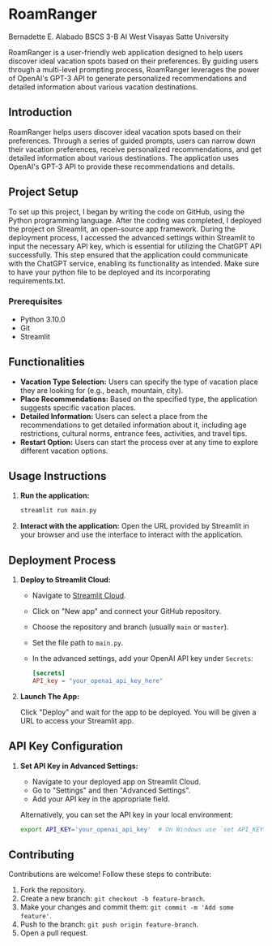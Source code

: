# RoamRanger

Bernadette E. Alabado
BSCS 3-B AI
West Visayas Satte University

RoamRanger is a user-friendly web application designed to help users discover ideal vacation spots based on their preferences. By guiding users through a multi-level prompting process, RoamRanger leverages the power of OpenAI's GPT-3 API to generate personalized recommendations and detailed information about various vacation destinations.

## Introduction

RoamRanger helps users discover ideal vacation spots based on their preferences. Through a series of guided prompts, users can narrow down their vacation preferences, receive personalized recommendations, and get detailed information about various destinations. The application uses OpenAI's GPT-3 API to provide these recommendations and details.

## Project Setup

To set up this project, I began by writing the code on GitHub, using the Python programming language. After the coding was completed, I deployed the project on Streamlit, an open-source app framework. During the deployment process, I accessed the advanced settings within Streamlit to input the necessary API key, which is essential for utilizing the ChatGPT API successfully. This step ensured that the application could communicate with the ChatGPT service, enabling its functionality as intended. Make sure to have your python file to be deployed and its incorporating requirements.txt.

### Prerequisites

- Python 3.10.0
- Git
- Streamlit

## Functionalities

- **Vacation Type Selection:** Users can specify the type of vacation place they are looking for (e.g., beach, mountain, city).
- **Place Recommendations:** Based on the specified type, the application suggests specific vacation places.
- **Detailed Information:** Users can select a place from the recommendations to get detailed information about it, including age restrictions, cultural norms, entrance fees, activities, and travel tips.
- **Restart Option:** Users can start the process over at any time to explore different vacation options.

## Usage Instructions

1. **Run the application:**

    ```bash
    streamlit run main.py
    ```

2. **Interact with the application:** Open the URL provided by Streamlit in your browser and use the interface to interact with the application.

## Deployment Process

1. **Deploy to Streamlit Cloud:**

    - Navigate to [Streamlit Cloud](https://share.streamlit.io/).
    - Click on "New app" and connect your GitHub repository.
    - Choose the repository and branch (usually `main` or `master`).
    - Set the file path to `main.py`.
    - In the advanced settings, add your OpenAI API key under `Secrets`:

      ```toml
      [secrets]
      API_key = "your_openai_api_key_here"
      ```

2. **Launch The App:**

   Click "Deploy" and wait for the app to be deployed. You will be given a URL to access your Streamlit app.

## API Key Configuration

1. **Set API Key in Advanced Settings:**

    - Navigate to your deployed app on Streamlit Cloud.
    - Go to "Settings" and then "Advanced Settings".
    - Add your API key in the appropriate field.

    Alternatively, you can set the API key in your local environment:

    ```bash
    export API_KEY='your_openai_api_key'  # On Windows use `set API_KEY=your_openai_api_key`
    ```

## Contributing

Contributions are welcome! Follow these steps to contribute:

1. Fork the repository.
2. Create a new branch: `git checkout -b feature-branch`.
3. Make your changes and commit them: `git commit -m 'Add some feature'`.
4. Push to the branch: `git push origin feature-branch`.
5. Open a pull request.
